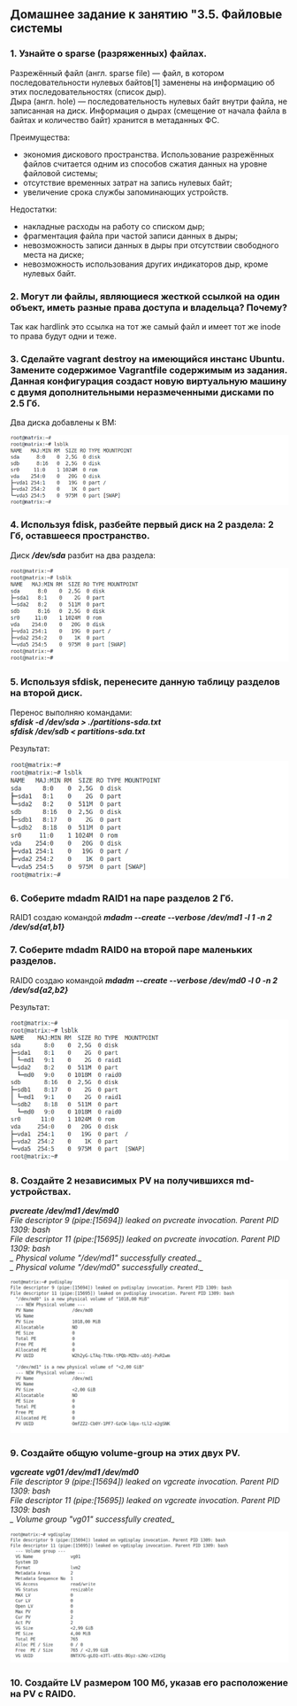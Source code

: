 ## Домашнее задание к занятию "3.5. Файловые системы  

### 1. Узнайте о sparse (разряженных) файлах.  

Разрежённый файл (англ. sparse file) — файл, в котором последовательности нулевых байтов[1] заменены на информацию об этих последовательностях (список дыр).  
Дыра (англ. hole) — последовательность нулевых байт внутри файла, не записанная на диск. Информация о дырах (смещение от начала файла в байтах и количество байт) хранится в метаданных ФС.  

Преимущества:  

- экономия дискового пространства. Использование разрежённых файлов считается одним из способов сжатия данных на уровне файловой системы;  
- отсутствие временных затрат на запись нулевых байт;  
- увеличение срока службы запоминающих устройств.  


Недостатки:  

- накладные расходы на работу со списком дыр;  
- фрагментация файла при частой записи данных в дыры;  
- невозможность записи данных в дыры при отсутствии свободного места на диске;  
- невозможность использования других индикаторов дыр, кроме нулевых байт.  


### 2. Могут ли файлы, являющиеся жесткой ссылкой на один объект, иметь разные права доступа и владельца? Почему?  

Так как hardlink это ссылка на тот же самый файл и имеет тот же inode то права будут одни и теже.


### 3. Сделайте vagrant destroy на имеющийся инстанс Ubuntu. Замените содержимое Vagrantfile содержимым из задания. Данная конфигурация создаст новую виртуальную машину с двумя дополнительными неразмеченными дисками по 2.5 Гб.

Два диска добавлены к ВМ:  

![TwoDiskAdded](TwoDiskAdded.png)  


### 4. Используя fdisk, разбейте первый диск на 2 раздела: 2 Гб, оставшееся пространство.  

Диск **_/dev/sda_** разбит на два раздела:  

![sda_fdisk_split](sda_fdisk_split.png)  


### 5. Используя sfdisk, перенесите данную таблицу разделов на второй диск.  

Перенос выполняю командами:  
**_sfdisk -d /dev/sda > ./partitions-sda.txt_**  
**_sfdisk /dev/sdb < partitions-sda.txt_**  

Результат:  

![sda_2_sdb](sda_2_sdb.png)  

### 6. Соберите mdadm RAID1 на паре разделов 2 Гб.  

RAID1 создаю командой **_mdadm --create --verbose /dev/md1 -l 1 -n 2 /dev/sd{a1,b1}_**  


### 7. Соберите mdadm RAID0 на второй паре маленьких разделов.  

RAID0 создаю командой **_mdadm --create --verbose /dev/md0 -l 0 -n 2 /dev/sd{a2,b2}_**  

Результат:  

![create_RAIDs](create_RAIDs.png)  


### 8. Создайте 2 независимых PV на получившихся md-устройствах.  

**_pvcreate /dev/md1 /dev/md0_**  
*_File descriptor 9 (pipe:[15694]) leaked on pvcreate invocation. Parent PID 1309: bash_*  
*_File descriptor 11 (pipe:[15695]) leaked on pvcreate invocation. Parent PID 1309: bash_*  
*_  Physical volume "/dev/md1" successfully created._*  
*_  Physical volume "/dev/md0" successfully created._*  

![pvcreate](pvcreate.png)  


### 9. Создайте общую volume-group на этих двух PV.  

**_vgcreate vg01 /dev/md1 /dev/md0_**  
*_File descriptor 9 (pipe:[15694]) leaked on vgcreate invocation. Parent PID 1309: bash_*  
*_File descriptor 11 (pipe:[15695]) leaked on vgcreate invocation. Parent PID 1309: bash_*  
*_  Volume group "vg01" successfully created_*  

![vgcreate](vgcreate.png)  

### 10. Создайте LV размером 100 Мб, указав его расположение на PV с RAID0.  

